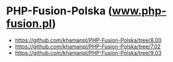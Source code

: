 # PHP-Fusion-Polska (www.php-fusion.pl)
- https://github.com/khamanpl/PHP-Fusion-Polska/tree/8.00
- https://github.com/khamanpl/PHP-Fusion-Polska/tree/7.02
- https://github.com/khamanpl/PHP-Fusion-Polska/tree/9.03


